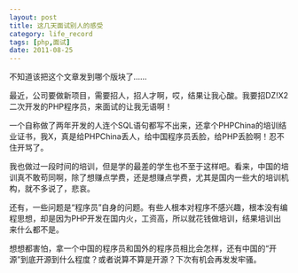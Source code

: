 ```yaml
---
layout: post
title: 这几天面试别人的感受
category: life_record
tags: [php,面试]
date: 2011-08-25
---
```

<p>不知道该把这个文章发到哪个版块了&hellip;&hellip;</p>
<p>最近，公司要做新项目，需要招人，招人才啊，哎，结果让我心酸。我要招DZ!X2二次开发的PHP程序员，来面试的让我无语啊！</p>
<p>一个自称做了两年开发的人连个SQL语句都写不出来，还拿个PHPChina的培训结业证书，我X，真是给PHPChina丢人，给中国程序员丢脸，给PHP丢脸啊！忍不住开骂了。</p>
<p>我也做过一段时间的培训，但是学的最差的学生也不至于这样吧。看来，中国的培训真不敢苟同啊，除了想赚点学费，还是想赚点学费，尤其是国内一些大的培训机构，就不多说了，悲哀。</p>
<p>还有，一些问题是&ldquo;程序员&rdquo;自身的问题。有些人根本对程序不感兴趣，根本没有编程思想，却是因为PHP开发在国内火，工资高，所以就花钱做培训，结果培训出来什么都不是。</p>
<p>想想都害怕，拿一个中国的程序员和国外的程序员相比会怎样，还有中国的&ldquo;开源&rdquo;到底开源到什么程度？或者说算不算是开源？下次有机会再发发牢骚。</p>
